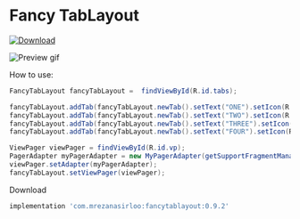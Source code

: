 # Fancy TabLayout

[ ![Download](https://api.bintray.com/packages/mrezanasirloo/maven/fancytablayout/images/download.svg) ](https://bintray.com/mrezanasirloo/maven/fancytablayout/_latestVersion)

![Preview gif](https://media.giphy.com/media/3NvQrT1H08ySikNpAl/giphy.gif)

How to use:
```java
FancyTabLayout fancyTabLayout =  findViewById(R.id.tabs);

fancyTabLayout.addTab(fancyTabLayout.newTab().setText("ONE").setIcon(R.drawable.ic_room_24dp));
fancyTabLayout.addTab(fancyTabLayout.newTab().setText("TWO").setIcon(R.drawable.ic_backup_24dp));
fancyTabLayout.addTab(fancyTabLayout.newTab().setText("THREE").setIcon(R.drawable.ic_brightness_2_24dp));
fancyTabLayout.addTab(fancyTabLayout.newTab().setText("FOUR").setIcon(R.drawable.ic_shopping_cart_24dp));

ViewPager viewPager = findViewById(R.id.vp);
PagerAdapter myPagerAdapter = new MyPagerAdapter(getSupportFragmentManager());
viewPager.setAdapter(myPagerAdapter);
fancyTabLayout.setViewPager(viewPager);
```

Download
```groovy
implementation 'com.mrezanasirloo:fancytablayout:0.9.2'
```